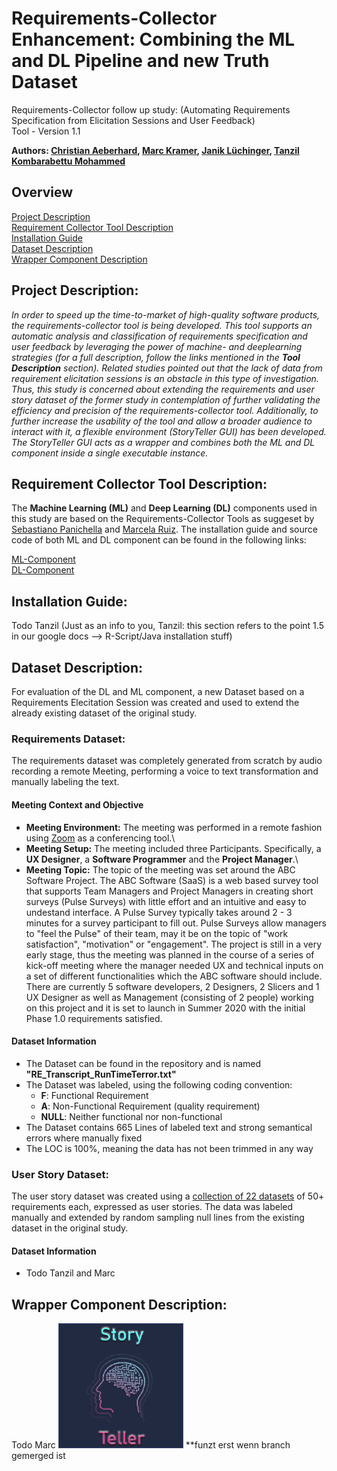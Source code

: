 # Requirements-Collector Enhancement: Combining the ML and DL Pipeline and new Truth Dataset
Requirements-Collector follow up study: (Automating Requirements Specification from Elicitation Sessions and User Feedback)\
Tool - Version 1.1 

**Authors: [Christian Aeberhard](https://github.com/niddhog), [Marc Kramer](https://github.com/Makram95), [Janik Lüchinger](https://github.com/jluech), [Tanzil Kombarabettu Mohammed](https://github.com/tanzilkm)**

## Overview
[Project Description](#section1)\
[Requirement Collector Tool Description](#section2)\
[Installation Guide](#section3)\
[Dataset Description](#section4)\
[Wrapper Component Description](#section5)

## Project Description: <a name="section1"></a>
*In order to speed up the time-to-market of high-quality software products, the requirements-collector tool is being developed. This tool supports an automatic analysis and classification of requirements specification and user feedback by leveraging the power of machine- and deeplearning strategies (for a full description, follow the links mentioned in the **Tool Description** section). Related studies pointed out that the lack of data from requirement elicitation sessions is an obstacle in this type of investigation. Thus, this study is concerned about extending the requirements and user story dataset of the former study in contemplation of further validating the efficiency and precision of the requirements-collector tool. Additionally, to further increase the usability of the tool and allow a broader audience to interact with it, a flexible environment (StoryTeller GUI) has been developed. The StoryTeller GUI acts as a wrapper and combines both the ML and DL component inside a single executable instance.*

## Requirement Collector Tool Description: <a name="section2"></a>
The **Machine Learning (ML)** and **Deep Learning (DL)** components used in this study are based on the Requirements-Collector Tools as suggeset by [Sebastiano Panichella](https://spanichella.github.io/index.html) and [Marcela Ruiz](https://www.marcelaruiz.eu/). The installation guide and source code of both ML and DL component can be found in the following links:

[ML-Component](https://github.com/spanichella/Requirement-Collector-ML-Component)\
[DL-Component](https://github.com/lmruizcar/Requirements-Collector-DL-Component)

## Installation Guide: <a name="section3"></a>
Todo Tanzil (Just as an info to you, Tanzil: this section refers to the point 1.5 in our google docs --> R-Script/Java installation stuff)

## Dataset Description: <a name="section4"></a>
For evaluation of the DL and ML component, a new Dataset based on a Requirements Elecitation Session was created and used to extend the already existing dataset of the original study.

### Requirements Dataset:
The requirements dataset was completely generated from scratch by audio recording a remote Meeting, performing a voice to text transformation and manually labeling the text.

#### Meeting Context and Objective
- **Meeting Environment:** The meeting was performed in a remote fashion using [Zoom](https://zoom.us/) as a conferencing tool.\
- **Meeting Setup:** The meeting included three Participants. Specifically, a **UX Designer**, a **Software Programmer** and the **Project Manager**.\
- **Meeting Topic:** The topic of the meeting was set around the ABC Software Project. The ABC Software (SaaS) is a web based survey tool that supports Team Managers and Project Managers in creating short surveys (Pulse Surveys) with little effort and an intuitive and easy to undestand interface. A Pulse Survey typically takes around 2 - 3 minutes for a survey participant to fill out. Pulse Surveys allow managers to "feel the Pulse" of their team, may it be on the topic of "work satisfaction", "motivation" or "engagement". The project is still in a very early stage, thus the meeting was planned in the course of a series of kick-off meeting where the manager needed UX and technical inputs on a set of different functionalities which the ABC software should include. There are currently 5 software developers, 2 Designers, 2 Slicers and 1 UX Designer as well as Management (consisting of 2 people) working on this project and it is set to launch in Summer 2020 with the initial Phase 1.0 requirements satisfied.

#### Dataset Information
  - The Dataset can be found in the repository and is named **"RE_Transcript_RunTimeTerror.txt"**
  - The Dataset was labeled, using the following coding convention:
    - **F**: Functional Requirement
    - **A**: Non-Functional Requirement (quality requirement)
    - **NULL**: Neither functional nor non-functional
  - The Dataset contains 665 Lines of labeled text and strong semantical errors where manually fixed
  - The LOC is 100%, meaning the data has not been trimmed in any way
  
  ### User Story Dataset:
  The user story dataset was created using a [collection of 22 datasets](https://data.mendeley.com/datasets/7zbk8zsd8y/1) of 50+ requirements each, expressed as user stories. The data was labeled manually and extended by random sampling null lines from the existing dataset in the original study.
  
  #### Dataset Information
  - Todo Tanzil and Marc
  
  ## Wrapper Component Description: <a name="section5"></a>
Todo Marc
![](ML_Component/CombinedProject/Images/swmlogo2.jpg) **funzt erst wenn branch gemerged ist
       
       
       
